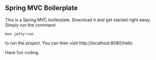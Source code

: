 ## Spring MVC Boilerplate

This is a Spring MVC boilerplate. Download it and get started right away. Simply run the command

```
mvn jetty:run

```

to run the project. You can then visit http://localhost:8080/hello


Have fun coding.